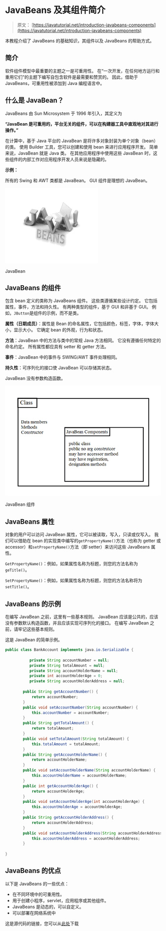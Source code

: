 # JavaBeans 及其组件简介

> 原文： [https://javatutorial.net/introduction-javabeans-components](https://javatutorial.net/introduction-javabeans-components)

本教程介绍了 JavaBeans 的基础知识，其组件以及 JavaBeans 的帮助方式。

## 简介

软件组件模型中最重要的主题之一是可重用性。 在“一次开发，在任何地方运行和重用它们”的主题下编写自包含软件是最需要和赞赏的。 因此，借助于 JavaBeans，可重用性被添加到 Java 编程语言中。

## 什么是 JavaBean？

JavaBeans 由 Sun Microsystem 于 1996 年引入，其定义为

**“JavaBean 是可重用的，平台无关的组件，可以在构建器工具中直观地对其进行操作。”**

在计算中，基于 Java 平台的 JavaBean 是将许多对象封装为单个对象（bean）的类。 使用 Builder 工具，您可以创建和使用 bean 来进行应用程序开发。 简单来说，JavaBean 就是 Java 类。 在其他应用程序中使用这些 JavaBean 时，这些组件的内部工作对应用程序开发人员来说是隐藏的。

**示例：**

所有的 Swing 和 AWT 类都是 JavaBean。 GUI 组件是理想的 JavaBean。

![JavaBean](img/c6cfb8e95a3ced32acaa4ef527742e75.jpg)

JavaBean

## JavaBeans 的组件

包含 bean 定义的类称为 JavaBeans 组件。 这些类遵循某些设计约定。 它包括属性，事件，方法和持久性。 有两种类型的组件，基于 GUI 和非基于 GUI。 例如，`JButton`是组件的示例，而不是类。

**属性（日期成员）**：属性是 Bean 的命名属性，它包括颜色，标签，字体，字体大小，显示大小。 它确定 bean 的外观，行为和状态。

**方法**：JavaBean 中的方法与类中的常规 Java 方法相同。 它没有遵循任何特定的命名约定。 所有属性都应具有 setter 和 getter 方法。

**事件**：JavaBean 中的事件与 SWING/AWT 事件处理相同。

**持久性**：可序列化的接口使 JavaBean 可以存储其状态。

JavaBean 没有参数构造函数。

![JavaBean component model](img/5cc681888039c9de78652086d81f07d6.jpg)

JavaBean 组件

## JavaBeans 属性

对象的用户可以访问 JavaBean 属性，它可以被读取，写入，只读或仅写入。 我们可以借助在 bean 的实现类中编写的`getPropertyName()`方法（也称为 getter 或 accessor）和`setPropertyName()`方法（即 setter）来访问这些 JavaBeans 属性。

`GetPropertyName()`：例如，如果属性名称为标题，则您的方法名称为`geTitle()`。

`SetPropertyName()`：例如，如果属性名称为标题，则您的方法名称将为`setTitle()`。

## JavaBeans 的示例

在编写 JavaBean 之前，这里有一些基本规则。 JavaBean 应该是公共的，应该没有参数默认构造函数，并且应该实现可序列化的接口。 在编写 JavaBean 之前，请牢记这些基本规则。

这是 JavaBean 的简单示例。

```java
public class BankAccount implements java.io.Serializable {

		   private String accountNumber = null;
		   private String totalAmount = null; 
		   private String accountHolderName = null;
		   private int accountHolderAge = 0;
		   private String accountHolderAddress = null;

		public String getAccountNumber() {
			return accountNumber;
		}
		public void setAccountNumber(String accountNumber) {
			this.accountNumber = accountNumber;
		}
		public String getTotalAmount() {
			return totalAmount;
		}
		public void setTotalAmount(String totalAmount) {
			this.totalAmount = totalAmount;
		}
		public String getAccountHolderName() {
			return accountHolderName;
		}
		public void setAccountHolderName(String accountHolderName) {
			this.accountHolderName = accountHolderName;
		}
		public int getAccountHolderAge() {
			return accountHolderAge;
		}
		public void setAccountHolderAge(int accountHolderAge) {
			this.accountHolderAge = accountHolderAge;
		}
		public String getAccountHolderAddress() {
			return accountHolderAddress;
		}
		public void setAccountHolderAddress(String accountHolderAddress) {
			this.accountHolderAddress = accountHolderAddress;
		}	  

}

```

## JavaBeans 的优点

以下是 JavaBeans 的一些优点：

*   在不同环境中的可重用性。
*   用于创建小程序，servlet，应用程序或其他组件。
*   JavaBeans 是动态的，可以自定义。
*   可以部署在网络系统中

这是源代码的链接，您可以从[此处](https://github.com/NeelumAyub/Tutorials/tree/master/JavaBeanExample)下载
